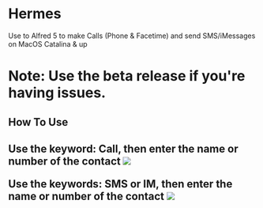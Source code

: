 # Hermes
Use to Alfred 5 to make Calls (Phone & Facetime) and send SMS/iMessages on MacOS Catalina & up

# Note: Use the beta release if you're having issues.

<h2>How To Use<h2>
  
Use the keyword: **Call**, then enter the name or number of the contact
![](http://www.packal.org/sites/default/files/public/workflow-files/comalfredappngdemigodhermes/screenshots/screenshot2020-11-30at60919pm.png)

Use the keywords: **SMS** or **IM**, then enter the name or number of the contact
![](http://www.packal.org/sites/default/files/public/workflow-files/comalfredappngdemigodhermes/screenshots/screenshot2020-11-30at61012pm.png)
